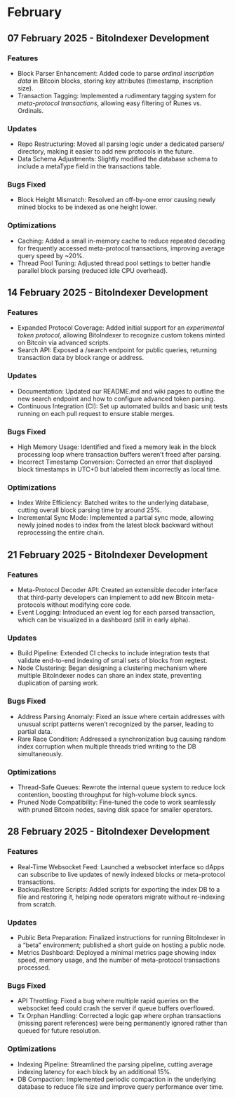 # February

## 07 February 2025 - BitoIndexer Development

### Features

* Block Parser Enhancement: Added code to parse _ordinal inscription data_ in Bitcoin blocks, storing key attributes (timestamp, inscription size).
* Transaction Tagging: Implemented a rudimentary tagging system for _meta-protocol transactions_, allowing easy filtering of Runes vs. Ordinals.

### Updates

* Repo Restructuring: Moved all parsing logic under a dedicated parsers/ directory, making it easier to add new protocols in the future.
* Data Schema Adjustments: Slightly modified the database schema to include a metaType field in the transactions table.

### Bugs Fixed

* Block Height Mismatch: Resolved an off-by-one error causing newly mined blocks to be indexed as one height lower.

### Optimizations

* Caching: Added a small in-memory cache to reduce repeated decoding for frequently accessed meta-protocol transactions, improving average query speed by \~20%.
* Thread Pool Tuning: Adjusted thread pool settings to better handle parallel block parsing (reduced idle CPU overhead).

## 14 February 2025 - BitoIndexer Development

### Features

* Expanded Protocol Coverage: Added initial support for an _experimental token protocol_, allowing BitoIndexer to recognize custom tokens minted on Bitcoin via advanced scripts.
* Search API: Exposed a /search endpoint for public queries, returning transaction data by block range or address.

### Updates

* Documentation: Updated our README.md and wiki pages to outline the new search endpoint and how to configure advanced token parsing.
* Continuous Integration (CI): Set up automated builds and basic unit tests running on each pull request to ensure stable merges.

### Bugs Fixed

* High Memory Usage: Identified and fixed a memory leak in the block processing loop where transaction buffers weren’t freed after parsing.
* Incorrect Timestamp Conversion: Corrected an error that displayed block timestamps in UTC+0 but labeled them incorrectly as local time.

### Optimizations

* Index Write Efficiency: Batched writes to the underlying database, cutting overall block parsing time by around 25%.
* Incremental Sync Mode: Implemented a partial sync mode, allowing newly joined nodes to index from the latest block backward without reprocessing the entire chain.

## 21 February 2025 - BitoIndexer Development

### Features

* Meta-Protocol Decoder API: Created an extensible decoder interface that third-party developers can implement to add new Bitcoin meta-protocols without modifying core code.
* Event Logging: Introduced an event log for each parsed transaction, which can be visualized in a dashboard (still in early alpha).

### Updates

* Build Pipeline: Extended CI checks to include integration tests that validate end-to-end indexing of small sets of blocks from regtest.
* Node Clustering: Began designing a clustering mechanism where multiple BitoIndexer nodes can share an index state, preventing duplication of parsing work.

### Bugs Fixed

* Address Parsing Anomaly: Fixed an issue where certain addresses with unusual script patterns weren’t recognized by the parser, leading to partial data.
* Rare Race Condition: Addressed a synchronization bug causing random index corruption when multiple threads tried writing to the DB simultaneously.

### Optimizations

* Thread-Safe Queues: Rewrote the internal queue system to reduce lock contention, boosting throughput for high-volume block syncs.
* Pruned Node Compatibility: Fine-tuned the code to work seamlessly with pruned Bitcoin nodes, saving disk space for smaller operators.

## 28 February 2025 - BitoIndexer Development

### Features

* Real-Time Websocket Feed: Launched a websocket interface so dApps can subscribe to live updates of newly indexed blocks or meta-protocol transactions.
* Backup/Restore Scripts: Added scripts for exporting the index DB to a file and restoring it, helping node operators migrate without re-indexing from scratch.

### Updates

* Public Beta Preparation: Finalized instructions for running BitoIndexer in a “beta” environment; published a short guide on hosting a public node.
* Metrics Dashboard: Deployed a minimal metrics page showing index speed, memory usage, and the number of meta-protocol transactions processed.

### Bugs Fixed

* API Throttling: Fixed a bug where multiple rapid queries on the websocket feed could crash the server if queue buffers overflowed.
* Tx Orphan Handling: Corrected a logic gap where orphan transactions (missing parent references) were being permanently ignored rather than queued for future resolution.

### Optimizations

* Indexing Pipeline: Streamlined the parsing pipeline, cutting average indexing latency for each block by an additional 15%.
* DB Compaction: Implemented periodic compaction in the underlying database to reduce file size and improve query performance over time.
